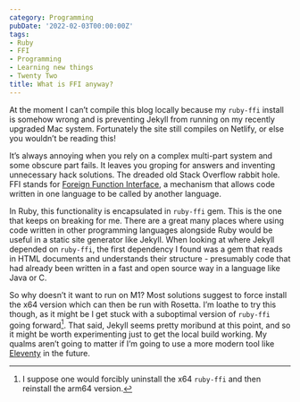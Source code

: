 ```yaml
---
category: Programming
pubDate: '2022-02-03T00:00:00Z'
tags:
- Ruby
- FFI
- Programming
- Learning new things
- Twenty Two
title: What is FFI anyway?
---
```

At the moment I can’t compile this blog locally because my `ruby-ffi` install is somehow wrong and is preventing Jekyll from running on my recently upgraded Mac system. Fortunately the site still compiles on Netlify, or else you wouldn’t be reading this!

It’s always annoying when you rely on a complex multi-part system and some obscure part fails. It leaves you groping for answers and inventing unnecessary hack solutions. The dreaded old Stack Overflow rabbit hole. FFI stands for [Foreign Function Interface][1], a mechanism that allows code written in one language to be called by another language.

In Ruby, this functionality is encapsulated in `ruby-ffi` gem. This is the one that keeps on breaking for me. There are a great many places where using code written in other programming languages alongside Ruby would be useful in a static site generator like Jekyll. When looking at where Jekyll depended on  `ruby-ffi`, the first dependency I found was a gem that reads in HTML documents and understands their structure - presumably code that had already been written in a fast and open source way in a language like Java or C. 

So why doesn’t it want to run on M1? Most solutions suggest to force install the x64 version which can then be run with Rosetta. I’m loathe to try this though, as it might be I get stuck with a suboptimal version of `ruby-ffi` going forward[^1]. That said, Jekyll seems pretty moribund at this point, and so it might be worth experimenting just to get the local build working. My qualms aren’t going to matter if I’m going to use a more modern tool like [ Eleventy](https://www.11ty.dev "Link to the Eleventy website") in the future.

[^1]:	I suppose one would forcibly uninstall the x64 `ruby-ffi` and then reinstall the arm64 version.

[1]:	https://en.wikipedia.org/wiki/Foreign_function_interface
